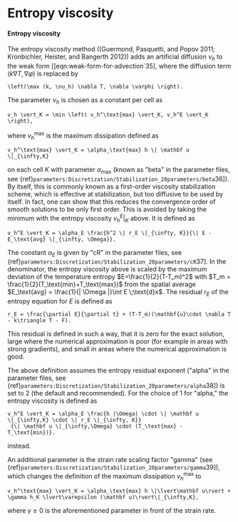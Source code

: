 
# Entropy viscosity

#### Entropy viscosity

The entropy viscosity method ((Guermond, Pasquetti, and Popov 2011;
Kronbichler, Heister, and Bangerth 2012)) adds an artificial diffusion $\nu_h$
to the weak form [\[eqn:weak-form-for-advection`35], where the diffusion
term $\left (k\nabla T, \nabla \varphi \right)$ is replaced by
```{math}
\left(\max (k, \nu_h) \nabla T, \nabla \varphi \right).
```
The parameter
$\nu_h$ is chosen as a constant per cell as
```{math}
v_h \vert_K = \min \left( v_h^\text{max} \vert_K, v_h^E \vert_K \right),
```
where $v_h^\text{max}$ is the maximum dissipation defined as
```{math}
v_h^\text{max} \vert_K = \alpha_\text{max} h \| \mathbf u \|_{\infty,K}
```
 on
each cell $K$ with parameter $\alpha_\text{max}$ (known as "beta"
in the parameter files, see
{ref}`parameters:Discretization/Stabilization_20parameters/beta`36]). By
itself, this is commonly known as a first-order viscosity stabilization
scheme, which is effective at stabilization, but too diffusive to be used by
itself. In fact, one can show that this reduces the convergence order of
smooth solutions to be only first order. This is avoided by taking the minimum
with the entropy viscosity $v_h^E|_K$ above. It is defined as
```{math}
v_h^E \vert_K = \alpha_E \frac{h^2 \| r_E \|_{\infty, K}}{\| E - E_\text{avg} \|_{\infty, \Omega}}.
```
The constant $\alpha_E$ is given by "cR" in the parameter files,
see {ref}`parameters:Discretization/Stabilization_20parameters/cR`37]. In the
denominator, the entropy viscosity above is scaled by the maximum deviation of
the temperature entropy $E=\frac{1}{2}(T-T_m)^2$ with
$T_m = \frac{1}{2}(T_\text{min}+T_\text{max})$ from the spatial average
$E_\text{avg} = \frac{1}{| \Omega |}\int E \;\text{d}x$. The residual $r_E$ of
the entropy equation for $E$ is defined as
```{math}
r_E = \frac{\partial E}{\partial t} + (T-T_m)(\mathbf{u}\cdot \nabla T - k\triangle T - F).
```
This residual is defined in such a way, that it is zero for the exact
solution, large where the numerical approximation is poor (for example in
areas with strong gradients), and small in areas where the numerical
approximation is good.

The above definition assumes the entropy residual exponent
("alpha" in the parameter files, see
{ref}`parameters:Discretization/Stabilization_20parameters/alpha`38]) is set
to 2 (the default and recommended). For the choice of 1 for
"alpha," the entropy viscosity is defined as
```{math}
v_h^E \vert_K = \alpha_E \frac{h |\Omega| \cdot \| \mathbf u \|_{\infty,K} \cdot \| r_E \|_{\infty, K}}
 {\| \mathbf u \|_{\infty,\Omega} \cdot (T_\text{max} - T_\text{min})}.
 ```
instead.

An additional parameter is the strain rate scaling factor "gamma"
(see {ref}`parameters:Discretization/Stabilization_20parameters/gamma`39]),
which changes the definition of the maximum dissipation $\nu_h^\text{max}$ to
```{math}
v_h^\text{max} \vert_K = \alpha_\text{max} h \|\lvert\mathbf u\rvert + \gamma h_K \lvert\varepsilon (\mathbf u)\rvert\|_{\infty,K},
```
where $\gamma\geq 0$ is the aforementioned parameter in front of the strain
rate.
